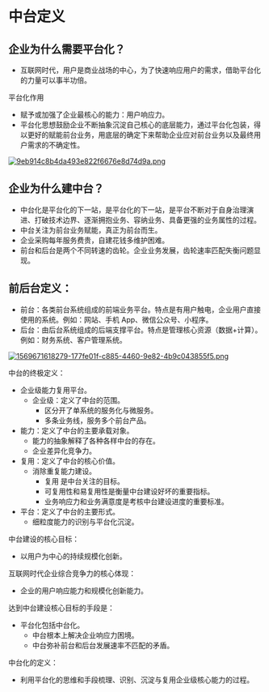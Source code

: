 # 中台定义

## 企业为什么需要平台化？

* 互联网时代，用户是商业战场的中心，为了快速响应用户的需求，借助平台化的力量可以事半功倍。

平台化作用

* 赋予或加强了企业最核心的能力：用户响应力。
* 平台化思想鼓励企业不断抽象沉淀自己核心的底层能力，通过平台化包装，得以更好的赋能前台业务，用底层的确定下来帮助企业应对前台业务以及最终用户需求的不确定性。

[![9eb914c8b4da493e822f6676e8d74d9a.png](https://img.ques.fun/images/2021/04/19/9eb914c8b4da493e822f6676e8d74d9a.png)](https://img.ques.fun/image/PbI)

## 企业为什么建中台？

* 中台化是平台化的下一站，是平台化的下一站，是平台不断对于自身治理演进、打破技术边界、逐渐拥抱业务、容纳业务、具备更强的业务属性的过程。
* 中台关注为前台业务赋能，真正为前台而生。
* 企业采购每年服务费贵，自建花钱多维护困难。
* 前台和后台是两个不同转速的齿轮。企业业务发展，齿轮速率匹配失衡问题显现。

## 前后台定义：

* 前台：各类前台系统组成的前端业务平台。特点是有用户触电，企业用户直接使用的系统。例如：网站、手机 App、微信公众号、小程序。
* 后台：由后台系统组成的后端支撑平台。特点是管理核心资源（数据+计算）。例如：财务系统、客户管理系统。

[![1569671618279-177fe01f-c885-4460-9e82-4b9c043855f5.png](https://img.ques.fun/images/2021/04/19/1569671618279-177fe01f-c885-4460-9e82-4b9c043855f5.png)](https://img.ques.fun/image/4dS)

中台的终极定义：

* 企业级能力复用平台。
    * 企业级：定义了中台的范围。
        * 区分开了单系统的服务化与微服务。
        * 多条业务线，服务多个前台产品。
* 能力：定义了中台的主要承载对象。
    * 能力的抽象解释了各种各样中台的存在。
    * 企业差异化竞争力。
* 复用：定义了中台的核心价值。
    * 消除重复能力建设。
        * 复用 是中台关注的目标。
        * 可复用性和易复用性是衡量中台建设好坏的重要指标。
        * 业务响应力和业务满意度是考核中台建设进度的重要标准。
* 平台：定义了中台的主要形式。
    * 细粒度能力的识别与平台化沉淀。

中台建设的核心目标：

* 以用户为中心的持续规模化创新。

互联网时代企业综合竞争力的核心体现：
* 企业的用户响应能力和规模化创新能力。

达到中台建设核心目标的手段是：
* 平台化包括中台化。
    * 中台根本上解决企业响应力困境。
    * 中台弥补前台和后台发展速率不匹配的矛盾。

中台化的定义：

* 利用平台化的思维和手段梳理、识别、沉淀与复用企业级核心能力的过程。
